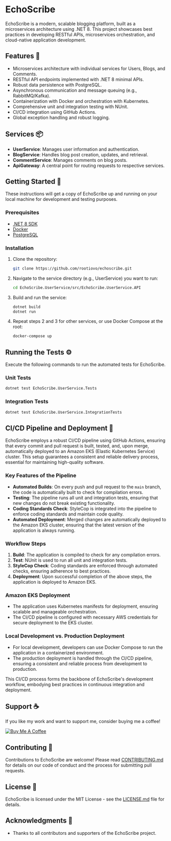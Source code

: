 # EchoScribe

EchoScribe is a modern, scalable blogging platform, built as a microservices architecture using .NET 8. This project showcases best practices in developing RESTful APIs, microservices orchestration, and cloud-native application development.

## Features 🌟

- Microservices architecture with individual services for Users, Blogs, and Comments.
- RESTful API endpoints implemented with .NET 8 minimal APIs.
- Robust data persistence with PostgreSQL.
- Asynchronous communication and message queuing (e.g., RabbitMQ/Kafka).
- Containerization with Docker and orchestration with Kubernetes.
- Comprehensive unit and integration testing with NUnit.
- CI/CD integration using GitHub Actions.
- Global exception handling and robust logging.

## Services 📦

- **UserService**: Manages user information and authentication.
- **BlogService**: Handles blog post creation, updates, and retrieval.
- **CommentService**: Manages comments on blog posts.
- **ApiGateway**: A central point for routing requests to respective services.

## Getting Started 🚀

These instructions will get a copy of EchoScribe up and running on your local machine for development and testing purposes.

### Prerequisites

- [.NET 8 SDK](https://dotnet.microsoft.com/download/dotnet/8.0)
- [Docker](https://www.docker.com/get-started)
- [PostgreSQL](https://www.postgresql.org/download/)

### Installation

1. Clone the repository:
   ```bash
   git clone https://github.com/rootiovo/echoscribe.git
   ```

2. Navigate to the service directory (e.g., UserService) you want to run:
   ```bash
   cd EchoScribe.UserService/src/EchoScribe.UserService.API
   ```

3. Build and run the service:
   ```bash
   dotnet build
   dotnet run
   ```

4. Repeat steps 2 and 3 for other services, or use Docker Compose at the root:
   ```bash
   docker-compose up
   ```

## Running the Tests ⚙️

Execute the following commands to run the automated tests for EchoScribe.

### Unit Tests

```bash
dotnet test EchoScribe.UserService.Tests
```

### Integration Tests

```bash
dotnet test EchoScribe.UserService.IntegrationTests
```

## CI/CD Pipeline and Deployment 🚀

EchoScribe employs a robust CI/CD pipeline using GitHub Actions, ensuring that every commit and pull request is built, tested, and, upon merge, automatically deployed to an Amazon EKS (Elastic Kubernetes Service) cluster. This setup guarantees a consistent and reliable delivery process, essential for maintaining high-quality software.

### Key Features of the Pipeline

- **Automated Builds**: On every push and pull request to the `main` branch, the code is automatically built to check for compilation errors.
- **Testing**: The pipeline runs all unit and integration tests, ensuring that new changes do not break existing functionality.
- **Coding Standards Check**: StyleCop is integrated into the pipeline to enforce coding standards and maintain code quality.
- **Automated Deployment**: Merged changes are automatically deployed to the Amazon EKS cluster, ensuring that the latest version of the application is always running.

### Workflow Steps

1. **Build**: The application is compiled to check for any compilation errors.
2. **Test**: NUnit is used to run all unit and integration tests.
3. **StyleCop Check**: Coding standards are enforced through automated checks, ensuring adherence to best practices.
4. **Deployment**: Upon successful completion of the above steps, the application is deployed to Amazon EKS.

### Amazon EKS Deployment

- The application uses Kubernetes manifests for deployment, ensuring scalable and manageable orchestration.
- The CI/CD pipeline is configured with necessary AWS credentials for secure deployment to the EKS cluster.

### Local Development vs. Production Deployment

- For local development, developers can use Docker Compose to run the application in a containerized environment.
- The production deployment is handled through the CI/CD pipeline, ensuring a consistent and reliable process from development to production.

This CI/CD process forms the backbone of EchoScribe's development workflow, embodying best practices in continuous integration and deployment.

## Support ☕

If you like my work and want to support me, consider buying me a coffee!

[![Buy Me A Coffee](https://www.buymeacoffee.com/assets/img/custom_images/orange_img.png)](https://www.buymeacoffee.com/yourusername)

## Contributing 🤝

Contributions to EchoScribe are welcome! Please read [CONTRIBUTING.md](https://github.com/rootiovo/echoscribe/CONTRIBUTING.md) for details on our code of conduct and the process for submitting pull requests.

## License 📄



EchoScribe is licensed under the MIT License - see the [LICENSE.md](https://github.com/rootiovo/echoscribe/LICENSE.md) file for details.

## Acknowledgments 🙏

- Thanks to all contributors and supporters of the EchoScribe project.
